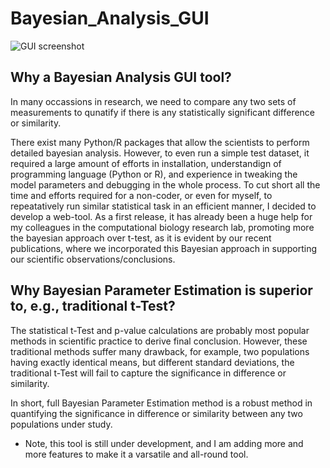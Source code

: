 # Bayesian_Analysis_GUI

 ![GUI screenshot](https://github.com/jaydeepsb/Bayesian_Analysis_GUI/images/thumbnail.png)

## Why a Bayesian Analysis GUI tool?

In many occassions in research, we need to compare any two sets of measurements to qunatify if there is any statistically significant difference or similarity.


There exist many Python/R packages that allow the scientists to perform detailed bayesian analysis.
However, to even run a simple test dataset, it required a large amount of efforts in installation, understandign of programming language (Python or R), and experience in tweaking the model parameters and debugging in the whole process.
To cut short all the time and efforts required for a non-coder, or even for myself, to repeatatively run similar statistical task in an efficient manner, I decided to develop a web-tool. As a first release, it has already been a huge help for my colleagues in the computational biology research lab, promoting more the bayesian approach over t-test, as it is evident by our recent publications, where we incorporated this Bayesian approach in supporting our scientific observations/conclusions.

## Why Bayesian Parameter Estimation is superior to, e.g., traditional t-Test?

The statistical t-Test and p-value calculations are probably most popular methods in scientific practice to derive final conclusion.
However, these traditional methods suffer many drawback, for example, two populations having exactly identical means, but different standard deviations, the traditional t-Test will fail to capture the significance in difference or similarity.

In short, full Bayesian Parameter Estimation method is a robust method in quantifying the significance in difference or similarity between any two populations under study.

* Note, this tool is still under development, and I am adding more and more features to make it a varsatile and all-round tool.
